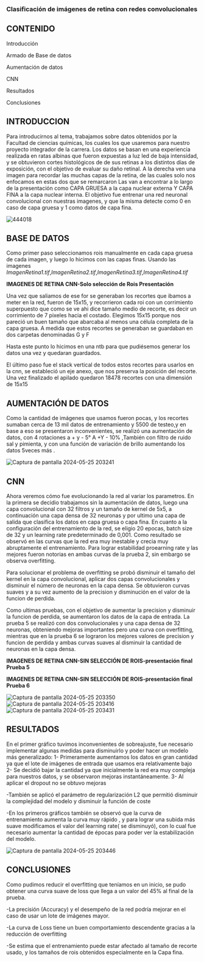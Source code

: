 ### Clasificación de imágenes de retina con redes convolucionales

## CONTENIDO
Introducción

Armado de Base de datos 

Aumentación de datos

CNN

Resultados

Conclusiones

## INTRODUCCION

Para introducirnos al tema, trabajamos sobre datos obtenidos por la Facultad de ciencias químicas, los cuales los que usaremos para nuestro proyecto integrador de la carrera. Los datos se basan en una experiencia realizada en ratas albinas que fueron expuestas a luz led de baja intensidad, y se obtuvieron cortes histológicos de de sus retinas a los distintos días de exposición, con el objetivo de evaluar su daño retinal.
A la derecha ven una imagen para recordar las muchas capas de la retina, de las cuales solo nos enfocamos en estas dos que se remarcaron
Las van a encontrar a lo largo de la presentación como CAPA GRUESA a la capa nuclear externa Y CAPA FINA a la capa nuclear interna.
El objetivo fue entrenar una red neuronal convolucional con nuestras imagenes, y que la misma detecte como 0 en caso de capa gruesa y 1 como datos de capa fina.

![444018](https://github.com/mlzulatto/Clasificaci-n-de-im-genes-de-retina-con-redes-convolucionales/assets/138075122/be9220dd-f018-4fa9-8362-0f727e49af63)

## BASE DE DATOS

Como primer paso seleccionamos rois manualmente  en cada capa gruesa de cada imagen, y luego lo hicimos con las capas finas.
Usando las imagenes *ImagenRetina1.tif*,*ImagenRetina2.tif*,*ImagenRetina3.tif*,*ImagenRetina4.tif*

**IMAGENES DE RETINA CNN-Solo selección de Rois Presentación**

Una vez que saliamos de ese for se generaban los recortes que ibamos a meter en la red, fueron de 15x15, y recorrieron cada roi con un corrimiento superpuesto que como se ve ahi dice tamaño medio de recorte, es decir un corrimiento de 7 pixeles hacia el costado.
Elegimos 15x15 porque nos pareció un buen tamaño que abarcaba al menos una célula completa de la capa gruesa.
A medida que estos recortes se generaban se guardaban en dos carpetas denominadas G y F

Hasta este punto lo hicimos en una ntb para que pudiésemos generar los datos una vez y quedaran guardados.

El último paso fue el stack vertical de todos estos recortes para usarlos en la cnn, se estableció un eje anexo, que nos preserva la posición del recorte.
Una vez finalizado el apilado quedaron 18478 recortes con una dimensión de 15x15

## AUMENTACIÓN DE DATOS

Como la cantidad de imágenes que usamos fueron pocas, y los recortes sumaban cerca de 13 mil datos de entrenamiento y 5500 de testeo,y en base a eso se presentaron inconvenientes,  se realizó una aumentación de datos, con 4 rotaciones a + y - 5° A +Y - 10% ,También con filtro de ruido sal y pimienta, y  con una función de variación de brillo aumentando los datos 5veces más .

![Captura de pantalla 2024-05-25 203241](https://github.com/mlzulatto/Clasificaci-n-de-im-genes-de-retina-con-redes-convolucionales/assets/138075122/c8430545-43b7-402f-8d39-b8a0267d504c)


## CNN

Ahora veremos cómo fue evolucionando la red al variar los parametros. En la primera se decidio trabajamos sin la aumentación de datos, luego una capa convolucional con 32 filtros y un tamaño de kernel de 5x5, a continuación una capa densa de 32 neuronas y por ultimo una capa de salida que clasifica los datos en capa gruesa o capa fina. En cuanto a la configuración del entrenamiento de la red, se eligio 20 epocas, batch size de 32 y un learning rate predeterminado de 0,001. Como resultado se observó en las curvas que la red era muy inestable y crecia muy abruptamente el entrenamiento.
Para lograr estabilidad proearning rate y las mejores fueron notorias en ambas curvas de la prueba 2, sin embargo se observa overfitting.

Para solucionar el problema de overfitting se probó disminuir el tamaño del kernel en la capa convolucional, aplicar dos capas convolucionales y disminuir el número de neuronas en la capa densa. Se obtuvieron curvas suaves y a su vez aumento de la precision y disminución en el valor de la funcion de perdida.

Como ultimas pruebas, con el objetivo de aumentar la precision y disminuir la funcion de perdida, se aumentaron los datos de la capa de entrada. La prueba 5 se realizó con dos convolucionales y una capa densa de 32 neuronas, obteniendo mejoras importantes pero una curva con overfitting, mientras que en la prueba 6 se lograron los mejores valores de precision y funcion de perdida y ambas curvas suaves al disminuir la cantidad de neuronas en la capa densa. 

**IMAGENES DE RETINA CNN-SIN SELECCIÓN DE ROIS-presentación final Prueba 5**

**IMAGENES DE RETINA CNN-SIN SELECCIÓN DE ROIS-presentación final Prueba 6**


![Captura de pantalla 2024-05-25 203350](https://github.com/mlzulatto/Clasificaci-n-de-im-genes-de-retina-con-redes-convolucionales/assets/138075122/364164a2-4240-41d5-bde1-df8283ed9c7f)
![Captura de pantalla 2024-05-25 203416](https://github.com/mlzulatto/Clasificaci-n-de-im-genes-de-retina-con-redes-convolucionales/assets/138075122/a6772580-f991-4edb-a24c-0bba22b04dd5)
![Captura de pantalla 2024-05-25 203431](https://github.com/mlzulatto/Clasificaci-n-de-im-genes-de-retina-con-redes-convolucionales/assets/138075122/0a484328-b1c3-446b-9e32-c2e497a9a4e1)


## RESULTADOS

En el primer gráfico tuvimos inconvenientes de sobreajuste, fue necesario implementar algunas medidas para disminuirlo y poder hacer un modelo más generalizado:
1- Primeramente aumentamos los datos en gran cantidad ya que el lote de imágenes de entrada que usamos era relativamente bajo
2- Se decidió bajar  la cantidad ya que inicialmente la red era muy compleja para nuestros datos, y se observaron mejoras instantáneamente.
3- Al aplicar el dropout no se obtuvo mejoras 

-También se aplicó el parámetro de regularización L2 que permitió disminuir la complejidad del modelo y disminuir la función de coste

-En los primeros gráficos también se observó que la curva de entrenamiento  aumenta la curva muy rápido , y para lograr una subida más suave modificamos el valor del learning rate( se disminuyó), con lo cual fue necesario aumentar la cantidad de épocas para poder ver la estabilización del modelo. 

![Captura de pantalla 2024-05-25 203446](https://github.com/mlzulatto/Clasificaci-n-de-im-genes-de-retina-con-redes-convolucionales/assets/138075122/9c96716a-03f7-4011-8203-5204b43b20b3)


## CONCLUSIONES

Como pudimos reducir el overfitting que teníamos en un inicio, se pudo obtener una curva suave de loss que llega a un valor del 45% al final de la prueba.

-La precisión (Accuracy) y el desempeño de la red  podría mejorar  en el caso de usar un lote de imágenes mayor.

-La curva de Loss tiene un buen comportamiento descendente gracias a la reducción de overfitting

-Se estima que el entrenamiento puede estar afectado al tamaño de recorte usado, y los tamaños de rois obtenidos especialmente en la Capa fina.



